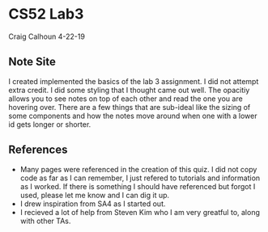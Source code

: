 # CS52 Lab3

Craig Calhoun 4-22-19

## Note Site

I created implemented the basics of the lab 3 assignment. I did not attempt extra credit. I did some styling that I thought came out well. The opacitiy allows you to see notes on top of each other and read the one you are hovering over. There are a few things that are sub-ideal like the sizing of some components and how the notes move around when one with a lower id gets longer or shorter.

## References

* Many pages were referenced in the creation of this quiz. I did not copy code as far as I can remember, I just refered to tutorials and information as I worked. If there is something I should have referenced but forgot I used, please let me know and I can dig it up.
* I drew inspiration from SA4 as I started out.
* I recieved a lot of help from Steven Kim who I am very greatful to, along with other TAs.
